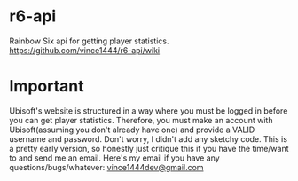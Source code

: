 
# r6-api
Rainbow Six api for getting player statistics.
https://github.com/vince1444/r6-api/wiki

# Important
Ubisoft's website is structured in a way where you must be logged in before you can get player statistics. Therefore, you
must make an account with Ubisoft(assuming you don't already have one) and provide a VALID username and password. Don't worry, I didn't add any sketchy code.
This is a pretty early version, so honestly just critique this if you have the time/want to and send me an email. Here's my email if you have any questions/bugs/whatever: vince1444dev@gmail.com

